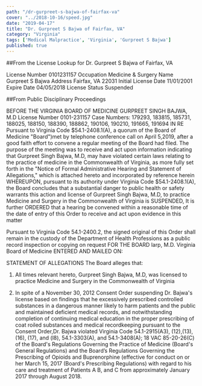 ```yaml
---
path: "/dr-gurpreet-s-bajwa-of-fairfax-va"
cover: "../2018-10-16/speed.jpg"
date: "2019-04-17"
title: "Dr. Gurpreet S Bajwa of Fairfax, VA"
category: "Virginia"
tags: ['Medical Malpractice', 'Virginia', 'Gurpreet S Bajwa']
published: true
---
```


##From the License Lookup for Dr. Gurpreet S Bajwa of Fairfax, VA

License Number	0101231157
Occupation	Medicine & Surgery
Name	Gurpreet S Bajwa
Address	Fairfax, VA 22031
Initial License Date	11/01/2001
Expire Date	04/05/2018
License Status	Suspended

##From Public Disciplinary Proceedings

BEFORE THE VIRGINIA BOARD OF MEDICINE
GURPREET SINGH BAJWA, M.D
License Number 0101-231157
Case Numbers: 179293, 183815, 185731, 188025, 188150, 188390, 188862, 190106,
190210, 191665, 191694
IN RE
Pursuant to Virginia Code $54.1-2408.1(A), a quorum of the Board of Medicine "Board")met by telephone conference call on April 5,2019, after a good faith effort to convene a regular meeting of the Board had filed. The purpose of the meeting was to receive and act upon information indicating that Gurpreet Singh Bajwa, M.D, may have violated certain laws relating to the practice of medicine in the Commonwealth of Virginia, as more fully set forth in the "Notice of Formal Administrative Hearing and Statement of Allegations," which is attached hereto and incorporated by reference herein
WHEREUPON, pursuant to its authority under Virginia Code $54.1-2408.1(A), the Board concludes that a substantial danger to public health or safety warrants this action and license of Gurpreet Singh Bajwa, M.D, to practice Medicine and Surgery in the Commonwealth of Virginia is SUSPENDED, It is further ORDERED that a hearing be convened within a reasonable time of the date of entry of this Order to receive and act upon evidence in this matter

Pursuant to Virginia Code 54.1-2400.2, the signed original of this Order shall remain in the
custody of the Department of Health Professions as a public record
inspection or copying on request
FOR THE BOARD
larp, M.D.
Virginia Board of Medicine
ENTERED AND MAILED ON:

STATEMENT OF ALLEGATIONS
The Board alleges that:

1. All times relevant hereto, Gurpreet Singh Bajwa, M.D, was licensed to practice
Medicine and Surgery in the Commonwealth of Virginia

2. In spite of a November 30, 2012 Consent Order suspending Dr. Bajwa's license based on findings that he excessively prescribed controlled substances in a dangerous manner likely to harm patients and the public and maintained deficient medical records, and notwithstanding  completion of continuing medical education in the proper prescribing of coat roiled substances and medical recordkeeping pursuant to the Consent Order,Dr. Bajwa violated Virginia Code 54.1-2915(A3), (12),(13), (16), (17), and (l8), 54.1-3303(A), and 54.1-3408(A); 18 VAC 85-20-26(C) of the Board's
Regulations Governing the Practice of Medicine (Board's General Regulations) and the Board’s
Regulations Governing the Prescribing of Opioids and Buprenorphine (effective for conduct on or her March 15, 2017 (Board's Prescribing Regulations) with regard to his care and treatment of Patients A B, and C from approximately January 2017 through August 2018. 
